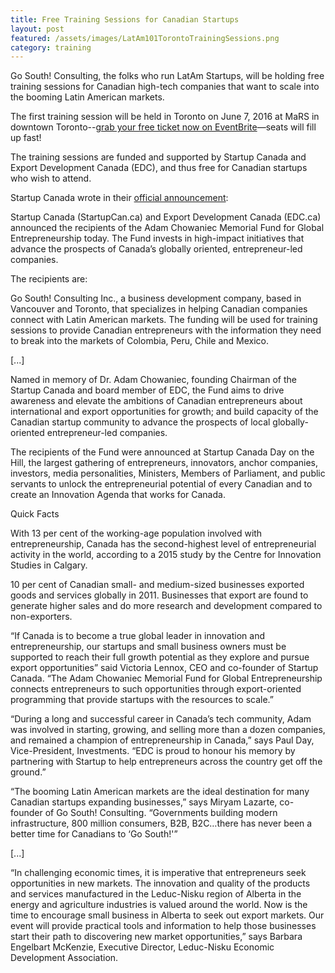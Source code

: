 ```yaml
---
title: Free Training Sessions for Canadian Startups
layout: post
featured: /assets/images/LatAm101TorontoTrainingSessions.png
category: training
---
```


<p>
Go South! Consulting, the folks who run LatAm Startups, will be holding free training sessions for Canadian high-tech companies that want to scale into the booming Latin American markets.
</p>

<p>
The first training session will be held in Toronto on June 7, 2016 at MaRS in downtown Toronto--<a href="https://www.eventbrite.ca/e/latam-101-expanding-canadian-businesses-into-latin-american-markets-tickets-25687956369">grab your free ticket now on EventBrite</a>&mdash;seats will fill up fast!
</p>

<p>
The training sessions are funded and supported by Startup Canada and Export Development Canada (EDC), and thus free for Canadian startups who wish to attend.
</p>

<p>
Startup Canada wrote in their <a href="http://www.startupcan.ca/2016/05/startup-canada-edc-partner-local-organizations-increase-global-growth-opportunities-canadian-entrepreneurs/">official announcement</a>:
</p>

<!--more-->

<p>
Startup Canada (StartupCan.ca) and Export Development Canada (EDC.ca) announced the recipients of the Adam Chowaniec Memorial Fund for Global Entrepreneurship today. The Fund invests in high-impact initiatives that advance the prospects of Canada’s globally oriented, entrepreneur-led companies.
</p>

<p>
The recipients are:
</p>

<p>
    Go South! Consulting Inc., a business development company, based in Vancouver and Toronto, that specializes in helping Canadian companies connect with Latin American markets. The funding will be used for training sessions to provide Canadian entrepreneurs with the information they need to break into the markets of Colombia, Peru, Chile and Mexico.
</p>

<p>
[...]
</p>

<p>
Named in memory of Dr. Adam Chowaniec, founding Chairman of the Startup Canada and board member of EDC, the Fund aims to drive awareness and elevate the ambitions of Canadian entrepreneurs about international and export opportunities for growth; and build capacity of the Canadian startup community to advance the prospects of local globally-oriented entrepreneur-led companies.
</p>

<p>
The recipients of the Fund were announced at Startup Canada Day on the Hill, the largest gathering of entrepreneurs, innovators, anchor companies, investors, media personalities, Ministers, Members of Parliament, and public servants to unlock the entrepreneurial potential of every Canadian and to create an Innovation Agenda that works for Canada.
</p>
<p>
Quick Facts
</p>

<p>
    With 13 per cent of the working-age population involved with entrepreneurship, Canada has the second-highest level of entrepreneurial activity in the world, according to a 2015 study by the Centre for Innovation Studies in Calgary.
</p>

<p>
    10 per cent of Canadian small- and medium-sized businesses exported goods and services globally in 2011. Businesses that export are found to generate higher sales and do more research and development compared to non-exporters.
</p>


<p>
“If Canada is to become a true global leader in innovation and entrepreneurship, our startups and small business owners must be supported to reach their full growth potential as they explore and pursue export opportunities” said Victoria Lennox, CEO and co-founder of Startup Canada. “The Adam Chowaniec Memorial Fund for Global Entrepreneurship connects entrepreneurs to such opportunities through export-oriented programming that provide startups with the resources to scale.”
</p>

<p>
“During a long and successful career in Canada’s tech community, Adam was involved in starting, growing, and selling more than a dozen companies, and remained a champion of entrepreneurship in Canada,” says Paul Day, Vice-President, Investments. “EDC is proud to honour his memory by partnering with Startup to help entrepreneurs across the country get off the ground.”
</p>

<p>
“The booming Latin American markets are the ideal destination for many Canadian startups expanding businesses,” says Miryam Lazarte, co-founder of Go South! Consulting. “Governments building modern infrastructure, 800 million consumers, B2B, B2C…there has never been a better time for Canadians to ‘Go South!'”
</p>

<p>
[...]
</p>

<p>
“In challenging economic times, it is imperative that entrepreneurs seek opportunities in new markets. The innovation and quality of the products and services manufactured in the Leduc-Nisku region of Alberta in the energy and agriculture industries is valued around the world. Now is the time to encourage small business in Alberta to seek out export markets. Our event will provide practical tools and information to help those businesses start their path to discovering new market opportunities,” says Barbara Engelbart McKenzie, Executive Director, Leduc-Nisku Economic Development Association.
</p>


